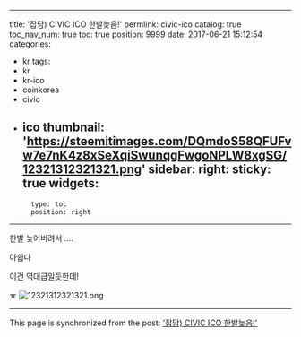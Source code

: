 
---
title: '잡담) CIVIC ICO 한발늦음!'
permlink: civic-ico
catalog: true
toc_nav_num: true
toc: true
position: 9999
date: 2017-06-21 15:12:54
categories:
- kr
tags:
- kr
- kr-ico
- coinkorea
- civic
- ico
thumbnail: 'https://steemitimages.com/DQmdoS58QFUFvw7e7nK4z8xSeXqiSwunqgFwgoNPLW8xgSG/12321312321321.png'
sidebar:
    right:
        sticky: true
widgets:
    -
        type: toc
        position: right
---


한발 늦어버려서 ....

아쉽다

이건 역대급일듯한데!

ㅠ
![12321312321321.png](https://steemitimages.com/DQmdoS58QFUFvw7e7nK4z8xSeXqiSwunqgFwgoNPLW8xgSG/12321312321321.png)

- - -

This page is synchronized from the post: ['잡담) CIVIC ICO 한발늦음!'](https://steemit.com/@virus707/civic-ico)
